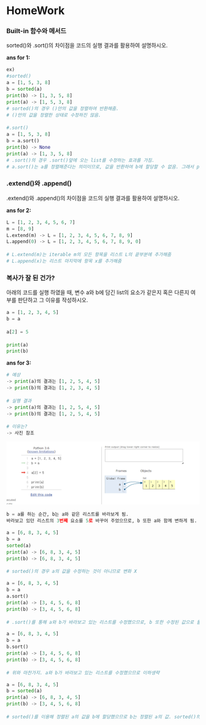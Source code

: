 # HomeWork

### Built-in 함수와 메서드

sorted()와 .sort()의 차이점을 코드의 실행 결과를 활용하여 설명하시오.

**ans for 1:**

```python
ex)
#sorted()
a = [1, 5, 3, 8]
b = sorted(a)
print(b) -> [1, 3, 5, 8]
print(a) -> [1, 5, 3, 8]
# sorted()의 경우 ()안의 값을 정렬하여 반환해줌.
# ()안의 값을 정렬한 상태로 수정하진 않음.

#.sort()
a = [1, 5, 3, 8]
b = a.sort()
print(b) -> None
print(a) -> [1, 3, 5, 8]
# .sort()의 경우 .sort()앞에 오는 list를 수정하는 효과를 가짐.
# a.sort()는 a를 정렬해준다는 의미이므로, 값을 반환하여 b에 할당할 수 없음. 그래서 print(b) 했을 때 None 나오는거
```





### .extend()와 .append()

.extend()와 .append()의 차이점을 코드의 실행 결과를 활용하여 설명하시오.

**ans for 2:**

```python
L = [1, 2, 3, 4, 5, 6, 7]
m = [8, 9]
L.extend(m) -> L = [1, 2, 3, 4, 5, 6, 7, 8, 9]
L.append(0) -> L = [1, 2, 3, 4, 5, 6, 7, 8, 9, 0]

# L.extend(m)는 iterable m의 모든 항목을 리스트 L의 끝부분에 추가해줌
# L.append(x)는 리스트 마지막에 항목 x를 추가해줌
```





### 복사가 잘 된 건가?

아래의 코드를 실행 하였을 때, 변수 a와 b에 담긴 list의 요소가 같은지 혹은 다른지
여부를 판단하고 그 이유를 작성하시오.

```python
a = [1, 2, 3, 4, 5]
b = a

a[2] = 5

print(a)
print(b)
```

**ans for 3:**

```python
# 예상
-> print(a)의 결과는 [1, 2, 5, 4, 5]
-> print(b)의 결과는 [1, 2, 3, 4, 5]

# 실행 결과
-> print(a)의 결과는 [1, 2, 5, 4, 5]
-> print(b)의 결과는 [1, 2, 5, 4, 5]

# 이유는?
-> 사진 참조
```

![image-20220125131939998](homework.assets/image-20220125131939998.png)

```python
b = a를 하는 순간, b는 a와 같은 리스트를 바라보게 됨.
바라보고 있던 리스트의 3번째 요소를 5로 바꾸어 주었으므로, b 또한 a와 함께 변하게 됨.
```

```python
a = [6, 8, 3, 4, 5]
b = a
sorted(a)
print(a) -> [6, 8, 3, 4, 5]
print(b) -> [6, 8, 3, 4, 5]

# sorted()의 경우 a의 값을 수정하는 것이 아니므로 변화 X
```

```python
a = [6, 8, 3, 4, 5]
b = a
a.sort()
print(a) -> [3, 4, 5, 6, 8]
print(b) -> [3, 4, 5, 6, 8]

# .sort()를 통해 a와 b가 바라보고 있는 리스트를 수정했으므로, b 또한 수정된 값으로 들어감
```

```python
a = [6, 8, 3, 4, 5]
b = a
b.sort()
print(a) -> [3, 4, 5, 6, 8]
print(b) -> [3, 4, 5, 6, 8]

# 위와 마찬가지. a와 b가 바라보고 있는 리스트를 수정했으므로 이하생략
```

```python
a = [6, 8, 3, 4, 5]
b = sorted(a)
print(a) -> [6, 8, 3, 4, 5]
print(b) -> [3, 4, 5, 6, 8]

# sorted()를 이용해 정렬된 a의 값을 b에 할당했으므로 b는 정렬된 a의 값. sorted()의 경우 a를 직접적으로 수정할 수 없기 때문에 a는 그대로
```

